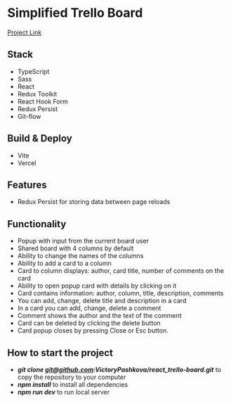 # Simplified Trello Board

[Project Link](https://react-trello-board.vercel.app/)

## Stack
- TypeScript
- Sass
- React
- Redux Toolkit
- React Hook Form
- Redux Persist
- Git-flow

## Build & Deploy
- Vite
- Vercel

## Features
- Redux Persist for storing data between page reloads

## Functionality

- Popup with input from the current board user
- Shared board with 4 columns by default
- Ability to change the names of the columns
- Ability to add a card to a column
- Card to column displays: author, card title, number of comments on the card
- Ability to open popup card with details by clicking on it
- Card contains information: author, column, title, description, comments
- You can add, change, delete title and description in a card
- In a card you can add, change, delete a comment
- Comment shows the author and the text of the comment
- Card can be deleted by clicking the delete button
- Card popup closes by pressing Close or Esc button.

## How to start the project

- _**git clone git@github.com:VictoryPashkova/react_trello-board.git**_ to copy the repository to your computer
- _**npm install**_ to install all dependencies
- _**npm run dev**_ to run local server
